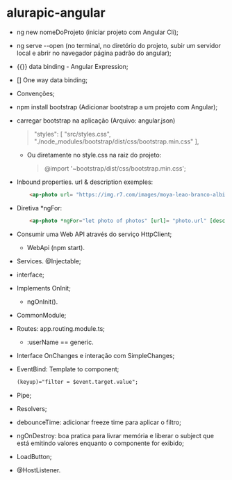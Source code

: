 # alurapic-angular

- ng new nomeDoProjeto (iniciar projeto com Angular Cli);
- ng serve --open (no terminal, no diretório do projeto, subir um servidor local e abrir no navegador página padrão do angular);
- {{}} data binding - Angular Expression;
- [] One way data binding;
- Convenções;
- npm install bootstrap (Adicionar bootstrap a um projeto com Angular);
- carregar bootstrap na aplicação (Arquivo: angular.json)
    > "styles": [
           "src/styles.css",
            "./node_modules/bootstrap/dist/css/bootstrap.min.css"
     ],
    - Ou diretamente no style.css na raiz do projeto:
        > @import '~bootstrap/dist/css/bootstrap.min.css';

- Inbound properties. url & description exemples:
    ~~~ html
        <ap-photo url= "https://img.r7.com/images/moya-leao-branco-albino-atracao-glen-garriff-conservation-lion-sanctuary-23032021161516582?dimensions=771x420&no_crop=true'" description="Leão"></ap-photo>

- Diretiva *ngFor:
    ~~~ html  
        <ap-photo *ngFor="let photo of photos" [url]= "photo.url" [description]="photo.description"></ap-photo>
- Consumir uma Web API através do serviço HttpClient;
    - WebApi (npm start).
- Services. @Injectable;
- interface;    
- Implements OnInit;
    - ngOnInit().
- CommonModule;
- Routes: app.routing.module.ts;
    - :userName == generic.
- Interface OnChanges e interação com SimpleChanges;
- EventBind: Template to component;
    ~~~html
    (keyup)="filter = $event.target.value";
- Pipe;
- Resolvers;
- debounceTime: adicionar freeze time para aplicar o filtro;
- ngOnDestroy: boa pratica para livrar memória e liberar o subject que está emitindo valores enquanto o componente for exibido;
- LoadButton;
- @HostListener.
